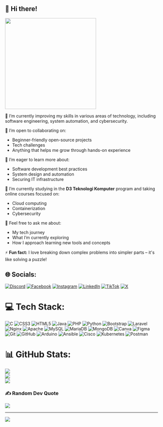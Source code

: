 ## 👋 Hi there!
<img src="https://media4.giphy.com/media/v1.Y2lkPTc5MGI3NjExeXZ0OGZtcTk4cTBiaHljYjhheWFrYzVvemc4OXpnb3J5NHg0dTRhcyZlcD12MV9pbnRlcm5hbF9naWZfYnlfaWQmY3Q9Zw/dRvEZLV0ORAmHT1L5u/giphy.gif" width="300"/>

🔭 I’m currently improving my skills in various areas of technology, including software engineering, system automation, and cybersecurity.

👯 I’m open to collaborating on:
- Beginner-friendly open-source projects  
- Tech challenges  
- Anything that helps me grow through hands-on experience

🤝 I’m eager to learn more about:
- Software development best practices  
- System design and automation  
- Securing IT infrastructure

🌱 I’m currently studying in the **D3 Teknologi Komputer** program and taking online courses focused on:
- Cloud computing  
- Containerization  
- Cybersecurity 

💬 Feel free to ask me about:
- My tech journey  
- What I’m currently exploring  
- How I approach learning new tools and concepts

⚡ **Fun fact:** I love breaking down complex problems into simpler parts – it's like solving a puzzle!





## 🌐 Socials:
[![Discord](https://img.shields.io/badge/Discord-%237289DA.svg?logo=discord&logoColor=white)](https://discord.gg/https://discord.gg/VgdAAwj4) [![Facebook](https://img.shields.io/badge/Facebook-%231877F2.svg?logo=Facebook&logoColor=white)](https://facebook.com/RefaelPangaribuan) [![Instagram](https://img.shields.io/badge/Instagram-%23E4405F.svg?logo=Instagram&logoColor=white)](https://instagram.com/refaelpangaribuan) [![LinkedIn](https://img.shields.io/badge/LinkedIn-%230077B5.svg?logo=linkedin&logoColor=white)](https://linkedin.com/in/refael-pangaribuan-257a06272) [![TikTok](https://img.shields.io/badge/TikTok-%23000000.svg?logo=TikTok&logoColor=white)](https://tiktok.com/@RefaelPangaribuan) [![X](https://img.shields.io/badge/X-black.svg?logo=X&logoColor=white)](https://x.com/FallNotGood) 

# 💻 Tech Stack:
![C](https://img.shields.io/badge/c-%2300599C.svg?style=plastic&logo=c&logoColor=white) ![CSS3](https://img.shields.io/badge/css3-%231572B6.svg?style=plastic&logo=css3&logoColor=white) ![HTML5](https://img.shields.io/badge/html5-%23E34F26.svg?style=plastic&logo=html5&logoColor=white) ![Java](https://img.shields.io/badge/java-%23ED8B00.svg?style=plastic&logo=openjdk&logoColor=white) ![PHP](https://img.shields.io/badge/php-%23777BB4.svg?style=plastic&logo=php&logoColor=white) ![Python](https://img.shields.io/badge/python-3670A0?style=plastic&logo=python&logoColor=ffdd54) ![Bootstrap](https://img.shields.io/badge/bootstrap-%238511FA.svg?style=plastic&logo=bootstrap&logoColor=white) ![Laravel](https://img.shields.io/badge/laravel-%23FF2D20.svg?style=plastic&logo=laravel&logoColor=white) ![Nginx](https://img.shields.io/badge/nginx-%23009639.svg?style=plastic&logo=nginx&logoColor=white) ![Apache](https://img.shields.io/badge/apache-%23D42029.svg?style=plastic&logo=apache&logoColor=white) ![MySQL](https://img.shields.io/badge/mysql-4479A1.svg?style=plastic&logo=mysql&logoColor=white) ![MariaDB](https://img.shields.io/badge/MariaDB-003545?style=plastic&logo=mariadb&logoColor=white) ![MongoDB](https://img.shields.io/badge/MongoDB-%234ea94b.svg?style=plastic&logo=mongodb&logoColor=white) ![Canva](https://img.shields.io/badge/Canva-%2300C4CC.svg?style=plastic&logo=Canva&logoColor=white) ![Figma](https://img.shields.io/badge/figma-%23F24E1E.svg?style=plastic&logo=figma&logoColor=white) ![Git](https://img.shields.io/badge/git-%23F05033.svg?style=plastic&logo=git&logoColor=white) ![GitHub](https://img.shields.io/badge/github-%23121011.svg?style=plastic&logo=github&logoColor=white) ![Arduino](https://img.shields.io/badge/-Arduino-00979D?style=plastic&logo=Arduino&logoColor=white) ![Ansible](https://img.shields.io/badge/ansible-%231A1918.svg?style=plastic&logo=ansible&logoColor=white) ![Cisco](https://img.shields.io/badge/cisco-%23049fd9.svg?style=plastic&logo=cisco&logoColor=black) ![Kubernetes](https://img.shields.io/badge/kubernetes-%23326ce5.svg?style=plastic&logo=kubernetes&logoColor=white) ![Postman](https://img.shields.io/badge/Postman-FF6C37?style=plastic&logo=postman&logoColor=white)
# 📊 GitHub Stats:
![](https://github-readme-stats.vercel.app/api?username=Refael-Pangaribuan&theme=dark&hide_border=false&include_all_commits=true&count_private=true)<br/>
![](https://github-readme-streak-stats.herokuapp.com/?user=Refael-Pangaribuan&theme=dark&hide_border=false)<br/>
![](https://github-readme-stats.vercel.app/api/top-langs/?username=Refael-Pangaribuan&theme=dark&hide_border=false&include_all_commits=true&count_private=true&layout=compact)

### ✍️ Random Dev Quote
![](https://quotes-github-readme.vercel.app/api?type=horizontal&theme=radical)

---
[![](https://visitcount.itsvg.in/api?id=Refael-Pangaribuan&icon=5&color=0)](https://visitcount.itsvg.in)

<!-- Proudly created with GPRM ( https://gprm.itsvg.in ) -->
